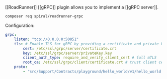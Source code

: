 [[RoadRunner]] [[gRPC]] plugin allows you to implement a [[gRPC server]].

```shell
composer req spiral/roadrunner-grpc
```

Configuration:

```yaml
grpc:
    listen: "tcp://0.0.0.0:50051"
    tls: # Enable TLS for gRPC by providing a certificate and private key.
        cert: /etc/ssl/grpc/server/certificate.crt
        key: /etc/ssl/grpc/server/privateKey.key
        client_auth_type: require_and_verify_client_cert # full mTLS
        root_ca: /etc/ssl/grpc/client/certificate.crt # trust client certificate
    proto:
        - "src/Support/Contracts/playground/hello_world/v1/hello_world.proto"
```